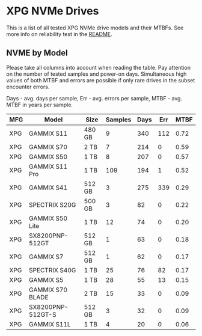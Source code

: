 XPG NVMe Drives
===============

This is a list of all tested XPG NVMe drive models and their MTBFs. See more
info on reliability test in the [README](https://github.com/linuxhw/SMART).

NVME by Model
------------

Please take all columns into account when reading the table. Pay attention on the
number of tested samples and power-on days. Simultaneous high values of both MTBF
and errors are possible if only rare drives in the subset encounter errors.

Days - avg. days per sample,
Err  - avg. errors per sample,
MTBF - avg. MTBF in years per sample.

| MFG       | Model              | Size   | Samples | Days  | Err   | MTBF |
|-----------|--------------------|--------|---------|-------|-------|------|
| XPG       | GAMMIX S11         | 480 GB | 9       | 340   | 112   | 0.72   |
| XPG       | GAMMIX S70         | 2 TB   | 7       | 214   | 0     | 0.59   |
| XPG       | GAMMIX S50         | 1 TB   | 8       | 207   | 0     | 0.57   |
| XPG       | GAMMIX S11 Pro     | 1 TB   | 109     | 194   | 1     | 0.52   |
| XPG       | GAMMIX S41         | 512 GB | 3       | 275   | 339   | 0.29   |
| XPG       | SPECTRIX S20G      | 500 GB | 3       | 82    | 0     | 0.22   |
| XPG       | GAMMIX S50 Lite    | 1 TB   | 12      | 74    | 0     | 0.20   |
| XPG       | SX8200PNP-512GT    | 512 GB | 1       | 63    | 0     | 0.18   |
| XPG       | GAMMIX S7          | 512 GB | 1       | 62    | 0     | 0.17   |
| XPG       | SPECTRIX S40G      | 1 TB   | 25      | 76    | 82    | 0.17   |
| XPG       | GAMMIX S5          | 1 TB   | 28      | 55    | 13    | 0.15   |
| XPG       | GAMMIX S70 BLADE   | 2 TB   | 15      | 33    | 0     | 0.09   |
| XPG       | SX8200PNP-512GT-S  | 512 GB | 3       | 32    | 0     | 0.09   |
| XPG       | GAMMIX S11L        | 1 TB   | 4       | 20    | 0     | 0.06   |
